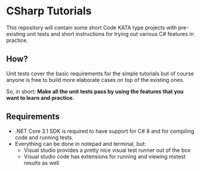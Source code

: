 # CSharp Tutorials
This repository will contain some short Code KATA type projects with pre-existing
unit tests and short instructions for trying out various C# features in practice.

## How?
Unit tests cover the basic requirements for the simple tutorials but of course anyone
is free to build more elaborate cases on top of the existing ones.

So, in short: **Make all the unit tests pass by using the features that you want to learn and practice.**

## Requirements
- .NET Core 3.1 SDK is required to have support for C# 8 and for compiling code and running tests.
- Everything can be done in notepad and terminal, but:
  - Visual studio provides a pretty nice visual test runner out of the box
  - Visual studio code has extensions for running and viewing mstest results as well
